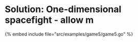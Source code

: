 # Solution: One-dimensional spacefight - allow m

{% embed include file="src/examples/game5/game5.go" %}



